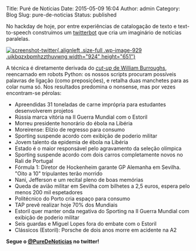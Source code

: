 Title: Puré de Notícias
Date: 2015-05-09 16:04
Author: admin
Category: Blog
Slug: pure-de-noticias
Status: published

No hackday de hoje, por entre experiências de catalogação de texto e text-to-speech construímos um [twitterbot](http://twitter.com/PureDeNoticias) que cria um imaginário de notícias paralelas.

[![screenshot-twitter](http://www.transparenciahackday.org/wp-content/uploads/2015/05/screenshot-twitter.png){.alignleft .size-full .wp-image-929 .ujkbqzxbpmhzzthuvwng width="924" height="651"}](http://www.transparenciahackday.org/wp-content/uploads/2015/05/screenshot-twitter.png)

A técnica é diretamente derivada do [*cut-up* de William Burroughs](https://en.wikipedia.org/wiki/Cut-up_technique), reencarnado em robots Python: os nossos scripts procuram possíveis palavras de ligação (como preposições), e retalha duas manchetes para as colar numa só. Nos resultados predomina o nonsense, mas por vezes encontram-se pérolas:

-   Apreendidas 31 toneladas de carne imprópria para estudantes desenvolverem projetos
-   Rússia marca vitória na II Guerra Mundial com o Estoril
-   Morreu presidente honorário do ébola na Libéria
-   Moreirense: Elízio de regresso para consumo
-   Sporting suspende acordo com exibição de poderio militar
-   Jovem talento da epidemia de ébola na Libéria
-   Estado é o maior responsável pelo agravamento da seleção olímpica
-   Sporting suspende acordo com dois carros completamente novos no Rali de Portugal
-   Fórmula 1: Diretor de Hockenheim garante GP Alemanha em Sevilha. "Oito a 10" tripulantes terão morrido
-   Nani, Jefferson e um recital pleno de boas memórias
-   Queda de avião militar em Sevilha com bilhetes a 2,5 euros, espera pelo menos 200 mil espetadores
-   Politécnico do Porto cria espaço para consumo
-   TAP prevê realizar hoje 70% dos Mundiais
-   Estoril quer manter onda negativa do Sporting na II Guerra Mundial com exibição de poderio militar
-   Seis guardas e Miguel Lopes fora do embate com o Estoril
-   Clássicos (Estoril): Porsche de dois anos morre em acidente na A2

**Segue o [\@PureDeNoticias](https://twitter.com/PureDeNoticias) no twitter!**
